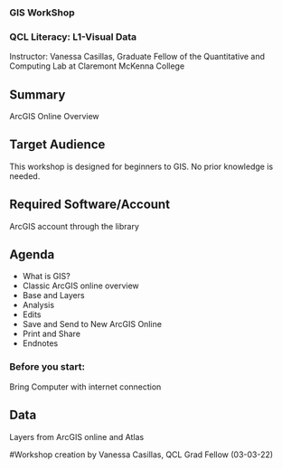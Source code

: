 ### **GIS WorkShop**

### **QCL Literacy: L1-Visual Data**
Instructor: Vanessa Casillas, Graduate Fellow of the Quantitative and Computing Lab at Claremont McKenna College

## **Summary**
ArcGIS Online Overview

## **Target Audience**
This workshop is designed for beginners to GIS. No prior knowledge is needed.

## **Required Software/Account**
ArcGIS account through the library

## **Agenda**
- What is GIS?
- Classic ArcGIS online overview 
- Base and Layers
- Analysis
- Edits
- Save and Send to New ArcGIS Online
- Print and Share
- Endnotes

### Before you start:
Bring Computer with internet connection
 
## **Data**
Layers from ArcGIS online and Atlas
    
#Workshop creation by Vanessa Casillas, QCL Grad Fellow (03-03-22)

  
